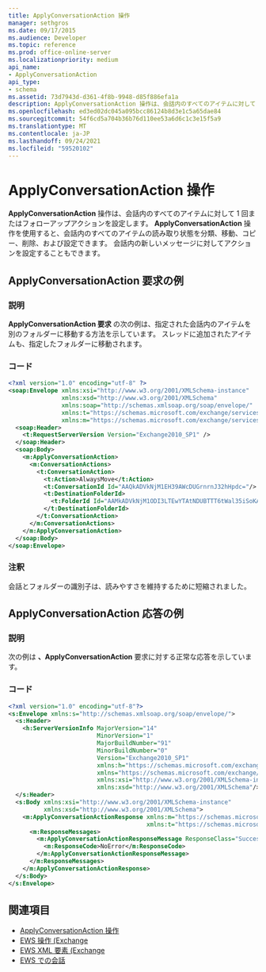 ```yaml
---
title: ApplyConversationAction 操作
manager: sethgros
ms.date: 09/17/2015
ms.audience: Developer
ms.topic: reference
ms.prod: office-online-server
ms.localizationpriority: medium
api_name:
- ApplyConversationAction
api_type:
- schema
ms.assetid: 73d7943d-d361-4f8b-9948-d85f886efa1a
description: ApplyConversationAction 操作は、会話内のすべてのアイテムに対して 1 回またはフォローアップアクションを設定します。 ApplyConversationAction 操作を使用すると、会話内のすべてのアイテムの読み取り状態を分類、移動、コピー、削除、および設定できます。 会話内の新しいメッセージに対してアクションを設定することもできます。
ms.openlocfilehash: ed3ed02dc045a095bcc86124b8d3e1c5a65dae84
ms.sourcegitcommit: 54f6cd5a704b36b76d110ee53a6d6c1c3e15f5a9
ms.translationtype: MT
ms.contentlocale: ja-JP
ms.lasthandoff: 09/24/2021
ms.locfileid: "59520102"
---
```

# <a name="applyconversationaction-operation"></a>ApplyConversationAction 操作

**ApplyConversationAction** 操作は、会話内のすべてのアイテムに対して 1 回またはフォローアップアクションを設定します。 **ApplyConversationAction** 操作を使用すると、会話内のすべてのアイテムの読み取り状態を分類、移動、コピー、削除、および設定できます。 会話内の新しいメッセージに対してアクションを設定することもできます。 
  
## <a name="applyconversationaction-request-example"></a>ApplyConversationAction 要求の例

### <a name="description"></a>説明

**ApplyConversationAction 要求** の次の例は、指定された会話内のアイテムを別のフォルダーに移動する方法を示しています。 スレッドに追加されたアイテムも、指定したフォルダーに移動されます。 
  
### <a name="code"></a>コード

```XML
<?xml version="1.0" encoding="utf-8" ?>
<soap:Envelope xmlns:xsi="http://www.w3.org/2001/XMLSchema-instance"
               xmlns:xsd="http://www.w3.org/2001/XMLSchema"
               xmlns:soap="http://schemas.xmlsoap.org/soap/envelope/"
               xmlns:t="https://schemas.microsoft.com/exchange/services/2006/types"
               xmlns:m="https://schemas.microsoft.com/exchange/services/2006/messages">
  <soap:Header>
    <t:RequestServerVersion Version="Exchange2010_SP1" />
  </soap:Header>
  <soap:Body>
    <m:ApplyConversationAction>
      <m:ConversationActions>
        <t:ConversationAction>
          <t:Action>AlwaysMove</t:Action>
          <t:ConversationId Id="AAQkADVkNjM1EH39AWcDUGrnrnJ32hHpdc="/>
          <t:DestinationFolderId>
            <t:FolderId Id="AAMkADVkNjM1ODI3LTEwYTAtNDUBTTT6tWal35iSoKAAAABZZWAAA="/>
          </t:DestinationFolderId>
        </t:ConversationAction>
      </m:ConversationActions>
    </m:ApplyConversationAction>
  </soap:Body>
</soap:Envelope>
```

### <a name="remarks"></a>注釈

会話とフォルダーの識別子は、読みやすさを維持するために短縮されました。
  
## <a name="applyconversationaction-response-example"></a>ApplyConversationAction 応答の例

### <a name="description"></a>説明

次の例は **、ApplyConversationAction** 要求に対する正常な応答を示しています。 
  
### <a name="code"></a>コード

```XML
<?xml version="1.0" encoding="utf-8"?>
<s:Envelope xmlns:s="http://schemas.xmlsoap.org/soap/envelope/">
  <s:Header>
    <h:ServerVersionInfo MajorVersion="14" 
                         MinorVersion="1" 
                         MajorBuildNumber="91" 
                         MinorBuildNumber="0" 
                         Version="Exchange2010_SP1" 
                         xmlns:h="https://schemas.microsoft.com/exchange/services/2006/types" 
                         xmlns="https://schemas.microsoft.com/exchange/services/2006/types" 
                         xmlns:xsi="http://www.w3.org/2001/XMLSchema-instance" 
                         xmlns:xsd="http://www.w3.org/2001/XMLSchema"/>
  </s:Header>
  <s:Body xmlns:xsi="http://www.w3.org/2001/XMLSchema-instance" 
          xmlns:xsd="http://www.w3.org/2001/XMLSchema">
    <m:ApplyConversationActionResponse xmlns:m="https://schemas.microsoft.com/exchange/services/2006/messages" 
                                       xmlns:t="https://schemas.microsoft.com/exchange/services/2006/types">
      <m:ResponseMessages>
        <m:ApplyConversationActionResponseMessage ResponseClass="Success">
          <m:ResponseCode>NoError</m:ResponseCode>
        </m:ApplyConversationActionResponseMessage>
      </m:ResponseMessages>
    </m:ApplyConversationActionResponse>
  </s:Body>
</s:Envelope>
```

## <a name="see-also"></a>関連項目

- [ApplyConversationAction 操作](applyconversationaction-operation.md)
- [EWS 操作 (Exchange](ews-operations-in-exchange.md)
- [EWS XML 要素 (Exchange](ews-xml-elements-in-exchange.md)
- [EWS での会話](https://msdn.microsoft.com/library/91e64629-db6c-4c94-9dcb-d386232e8467%28Office.15%29.aspx)

